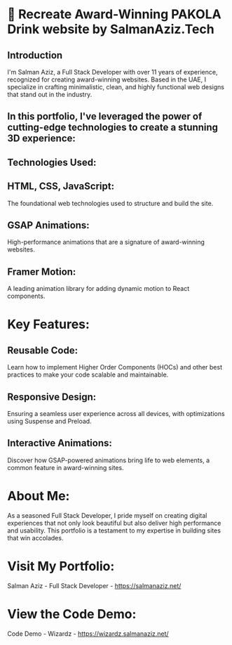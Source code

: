 # 🌟 Recreate Award-Winning PAKOLA Drink website by SalmanAziz.Tech
##  Introduction
I'm Salman Aziz, a Full Stack Developer with over 11 years of experience, recognized for creating award-winning websites. Based in the UAE, I specialize in crafting minimalistic, clean, and highly functional web designs that stand out in the industry.

##  In this portfolio, I've leveraged the power of cutting-edge technologies to create a stunning 3D experience:

##  Technologies Used:
##  HTML, CSS, JavaScript: 
The foundational web technologies used to structure and build the site.

##  GSAP Animations: 
High-performance animations that are a signature of award-winning websites.

##  Framer Motion: 
A leading animation library for adding dynamic motion to React components.

#  Key Features:
##  Reusable Code: 
Learn how to implement Higher Order Components (HOCs) and other best practices to make your code scalable and maintainable.

##  Responsive Design: 
Ensuring a seamless user experience across all devices, with optimizations using Suspense and Preload.

##  Interactive Animations: 
Discover how GSAP-powered animations bring life to web elements, a common feature in award-winning sites.

# About Me:
As a seasoned Full Stack Developer, I pride myself on creating digital experiences that not only look beautiful but also deliver high performance and usability. This portfolio is a testament to my expertise in building sites that win accolades.

# Visit My Portfolio:
Salman Aziz - Full Stack Developer - https://salmanaziz.net/

# View the Code Demo:
Code Demo - Wizardz - https://wizardz.salmanaziz.net/
